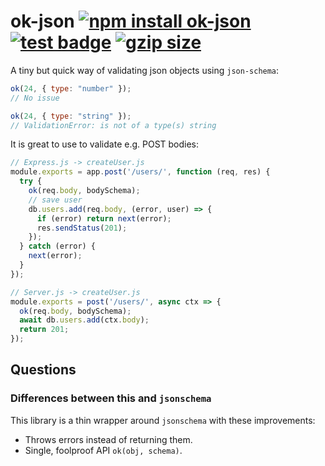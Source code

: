 # ok-json [![npm install ok-json](https://img.shields.io/badge/npm%20install-react--test-blue.svg)](https://www.npmjs.com/package/ok-json) [![test badge](https://github.com/franciscop/ok-json/workflows/tests/badge.svg)](https://github.com/franciscop/ok-json/actions) [![gzip size](https://img.badgesize.io/franciscop/ok-json/master/index.min.js.svg?compression=gzip)](https://github.com/franciscop/ok-json/blob/master/index.min.js)

A tiny but quick way of validating json objects using `json-schema`:

```js
ok(24, { type: "number" });
// No issue

ok(24, { type: "string" });
// ValidationError: is not of a type(s) string
```

It is great to use to validate e.g. POST bodies:

```js
// Express.js -> createUser.js
module.exports = app.post('/users/', function (req, res) {
  try {
    ok(req.body, bodySchema);
    // save user
    db.users.add(req.body, (error, user) => {
      if (error) return next(error);
      res.sendStatus(201);
    });
  } catch (error) {
    next(error);
  }
});

// Server.js -> createUser.js
module.exports = post('/users/', async ctx => {
  ok(req.body, bodySchema);
  await db.users.add(ctx.body);
  return 201;
});
```


## Questions

### Differences between this and `jsonschema`

This library is a thin wrapper around `jsonschema` with these improvements:

- Throws errors instead of returning them.
- Single, foolproof API `ok(obj, schema)`.

